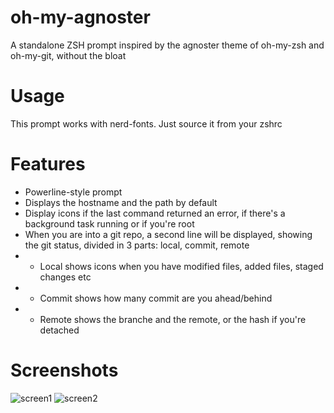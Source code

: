 # oh-my-agnoster
A standalone ZSH prompt inspired by the agnoster theme of oh-my-zsh and oh-my-git, without the bloat

# Usage
This prompt works with nerd-fonts.
Just source it from your zshrc

# Features
* Powerline-style prompt
* Displays the hostname and the path by default
* Display icons if the last command returned an error, if there's a background task running or if you're root
* When you are into a git repo, a second line will be displayed, showing the git status, divided in 3 parts: local, commit, remote
* * Local shows icons when you have modified files, added files, staged changes etc
* * Commit shows how many commit are you ahead/behind
* * Remote shows the branche and the remote, or the hash if you're detached

# Screenshots
![screen1](https://i.imgur.com/fOua3vn.png)
![screen2](https://i.imgur.com/ngqJMFV.png)

